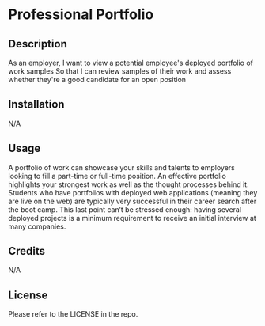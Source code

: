 # Professional Portfolio

## Description

As an employer,
I want to view a potential employee's deployed portfolio of work samples
So that I can review samples of their work and assess whether they're a good candidate for an open position

## Installation

N/A

## Usage
A portfolio of work can showcase your skills and talents to employers looking to fill a part-time or full-time position. An effective portfolio highlights your strongest work as well as the thought processes behind it. Students who have portfolios with deployed web applications (meaning they are live on the web) are typically very successful in their career search after the boot camp. This last point can’t be stressed enough: having several deployed projects is a minimum requirement to receive an initial interview at many companies.



## Credits

N/A

## License

Please refer to the LICENSE in the repo.
